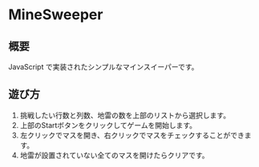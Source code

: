 MineSweeper
===========

概要
-----------
 JavaScript で実装されたシンプルなマインスイーパーです。
 
遊び方
-----------
1. 挑戦したい行数と列数、地雷の数を上部のリストから選択します。
2. 上部のStartボタンをクリックしてゲームを開始します。
3. 左クリックでマスを開き、右クリックでマスをチェックすることができます。
4. 地雷が設置されていない全てのマスを開けたらクリアです。
